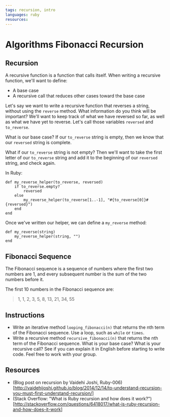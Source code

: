 ```yaml
---
tags: recursion, intro
languages: ruby
resources: 
---
```

# Algorithms Fibonacci Recursion
## Recursion
A recursive function is a function that calls itself. When writing a recursive function, we'll want to define:
- A base case
- A recursive call that reduces other cases toward the base case

Let's say we want to write a recursive function that reverses a string, without using the `reverse` method. What information do you think will be important? We'll want to keep track of what we have reversed so far, as well as what we have yet to reverse. Let's call those variables `reversed` and `to_reverse`.

What is our base case? If our `to_reverse` string is empty, then we know that our `reversed` string is complete.

What if our `to_reverse` string is not empty? Then we'll want to take the first letter of our `to_reverse` string and add it to the beginning of our `reversed` string, and check again.

In Ruby:
```
def my_reverse_helper(to_reverse, reversed)
	if to_reverse.empty?
		reversed
	else
		my_reverse_helper(to_reverse[1..-1], "#{to_reverse[0]}#{reversed}")
	end
end
```

Once we've written our helper, we can define a `my_reverse` method:
```
def my_reverse(string)
	my_reverse_helper(string, "")
end
```

## Fibonacci Sequence
The Fibonacci sequence is a sequence of numbers where the first two numbers are 1, and every subsequent number is the sum of the two numbers before it.

The first 10 numbers in the Fibonacci sequence are:

> 1, 1, 2, 3, 5, 8, 13, 21, 34, 55

## Instructions
- Write an iterative method `looping_fibonacci(n)` that returns the nth term of the Fibonacci sequence. Use a loop, such as `while` or `times`.
- Write a recursive method `recursive_fibonacci(n)` that returns the nth term of the Fibonacci sequence. What is your base case? What is your recursive call? See if you can explain it in English before starting to write code. Feel free to work with your group.

## Resources
* (Blog post on recursion by Vaidehi Joshi, Ruby-006)[http://vaidehijoshi.github.io/blog/2014/12/14/to-understand-recursion-you-must-first-understand-recursion/]
* (Stack Overflow: "What is Ruby recursion and how does it work?")[http://stackoverflow.com/questions/6418017/what-is-ruby-recursion-and-how-does-it-work]